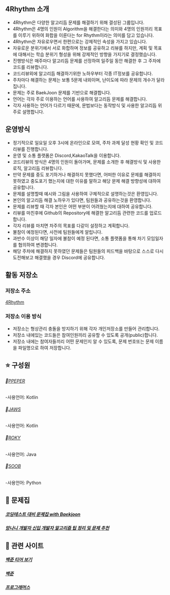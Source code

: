 ## 4Rhythm 소개

- 4Rhythm은 다양한 알고리듬 문제를 해결하기 위해 결성된 그룹입니다.
- 4Rhythm은 4명의 인원이 Algorithm을 해결한다는 의미와 4명의 인원끼리 목표를 이루기 위하여 화합을 이룬다는 for Rhythm이라는 의미를 담고 있습니다.
- 4Rhythm은 자유로우면서 한편으로는 강제적인 속성을 가지고 있습니다.
- 자유로운 분위기에서 서로 화합하며 정보를 공유하고 리뷰를 하지만, 계획 및 목표에 대해서는 학습 분위기 형성을 위해 강제적인 방향을 가지기로 결정했습니다.
- 진행방식은 매주마다 알고리듬 문제를 선정하여 일주일 동안 해결한 후 그 주차에 코드를 리뷰합니다.
- 코드리뷰외에 알고리듬 해결하기위한 노하우부터 각종 IT정보를 공유합니다.
- 주차마다 해결하는 문제는 보통 5문제 내외이며, 난이도에 따라 문제의 개수가 달라집니다.
- 문제는 주로 BaekJoon 문제를 기반으로 해결합니다.
- 언어는 각자 주로 이용하는 언어를 사용하여 알고리듬 문제를 해결합니다.
- 각자 사용하는 언어가 다르기 때문에, 문법보다는 동작방식 및 사용한 알고리듬 위주로 설명합니다.


## 운영방식

- 정기적으로 일요일 오후 3시에 온라인으로 모여, 주차 과제 달성 현황 확인 및 코드리뷰를 진행합니다.
- 운영 및 소통 플랫폼은 Discord,KakaoTalk을 이용합니다.
- 코드리뷰의 방식은 4명의 인원이 돌아가며, 문제를 소개한 후 해결방식 및 사용한 로직, 알고리듬 리뷰합니다.
- 만약 문제를 중도 포기하거나 해결하지 못했다면, 어떠한 이유로 문제를 해결하지 못하였고 중도포기 했는지에 대한 이유를 말하고 해당 문제 해결 방향성에 대하여 공유합니다.
- 문제를 설명할때 예시와 그림을 사용하여 구체적으로 설명하는것은 환영입니다.
- 본인의 알고리듬 해결 노하우가 있다면, 팀원들과 공유하는것을 환영합니다.
- 문제를 리뷰할 때 각자 본인은 어떤 부분이 어려웠는지에 대하여 공유합니다.
- 리뷰를 마친후에 Github의 Repository에 해결한 알고리듬 관련한 코드를 업로드합니다.
- 각자 리뷰를 마치면 차주의 목표를 다같이 설정하고 계획합니다.
- 불참이 예정된다면, 사전에 팀원들에게 알립니다.
- 과반수 이상이 해당 일자에 불참이 예정 된다면, 소통 플랫폼을 통해 차기 모임일자를 협의하여 변경합니다.
- 해당 주차에 해결하지 못하였던 문제들은 팀원들의 피드백을 바탕으로 스스로 다시 도전해보고 해결했을 경우 Discord에 공유합니다.

## 활동 저장소

### 저장소 주소

[4Rhythm](https://github.com/4Rhythm)

### 저장소 이용 방식

- 저장소는 형상관리 충돌을 방지하기 위해 각자 개인저장소를 만들어 관리합니다.
- 저장소 내에있는 코드들은 참여인원끼리 공유할 수 있도록 공개(public)합니다.
- 저장소 내에는 참여자들끼리 어떤 문제인지 알 수 있도록, 문제 번호또는 문제 이름을 파일명으로 하여 저장합니다.


## ⭐ 구성원 

###### 🍎[PPEPER](https://github.com/ppeper) 
-사용언어: Kotlin
###### 🍑[JAWS](https://github.com/qwqeqrqwqeqr)
-사용언어: Kotlin
###### 🍓[ROKY](https://github.com/jlal1226)
-사용언어: Java
###### 🍒[SOOB](https://github.com/Sxbxn)
-사용언어: Python

## 📖 문제집
##### [코딩테스트 대비 문제집 with Baekjoon](https://github.com/tony9402/baekjoon)
##### [망나니 개발자 신입 개발자 알고리즘 팁 정리 및 문제 추천](https://mangkyu.tistory.com/181)

## 💼 관련 사이트
##### [백준 티어 보기](https://solved.ac/)
##### [백준](https://www.acmicpc.net/)
##### [프로그래머스](https://programmers.co.kr/)

